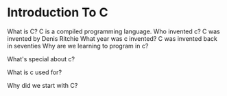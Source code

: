# Introduction To C 
What is C?
	C is a compiled programming language.
Who invented c?
	C was invented by Denis Ritchie
What year was c invented?
	C was invented back in seventies
Why are we learning to program in c?
	
What's special about c?

What is c used for?

Why did we start with C?
	
